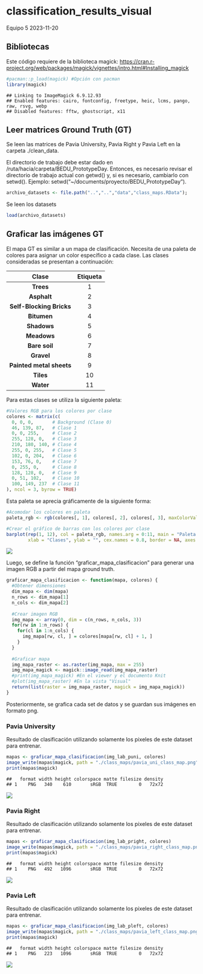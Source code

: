 classification_results_visual
================
Equipo 5
2023-11-20

## Bibliotecas

Este código requiere de la biblioteca magick:
<https://cran.r-project.org/web/packages/magick/vignettes/intro.html#Installing_magick>

``` r
#pacman::p_load(magick) #Opción con pacman
library(magick)
```

    ## Linking to ImageMagick 6.9.12.93
    ## Enabled features: cairo, fontconfig, freetype, heic, lcms, pango, raw, rsvg, webp
    ## Disabled features: fftw, ghostscript, x11

## Leer matrices Ground Truth (GT)

Se leen las matrices de Pavia University, Pavia Right y Pavia Left en la
carpeta ./clean_data.

El directorio de trabajo debe estar dado en
/ruta/hacia/carpeta/BEDU_PrototypeDay. Entonces, es necesario revisar el
directorio de trabajo actual con getwd() y, si es necesario, cambiarlo
con setwd(). Ejemplo: setwd(“~/documents/proyecto/BEDU_PrototypeDay”).

``` r
archivo_datasets <- file.path("..","..","data","class_maps.RData");
```

Se leen los datasets

``` r
load(archivo_datasets)
```

## Graficar las imágenes GT

El mapa GT es similar a un mapa de clasificación. Necesita de una paleta
de colores para asignar un color específico a cada clase. Las clases
consideradas se presentan a continuación:

|        **Clase**         | **Etiqueta** |
|:------------------------:|:------------:|
|        **Trees**         |      1       |
|       **Asphalt**        |      2       |
| **Self-Blocking Bricks** |      3       |
|       **Bitumen**        |      4       |
|       **Shadows**        |      5       |
|       **Meadows**        |      6       |
|      **Bare soil**       |      7       |
|        **Gravel**        |      8       |
| **Painted metal sheets** |      9       |
|        **Tiles**         |      10      |
|        **Water**         |      11      |

Para estas clases se utiliza la siguiente paleta:

``` r
#Valores RGB para los colores por clase
colores <- matrix(c(
  0, 0, 0,       # Background (Clase 0)
  46, 139, 87,   # Clase 1
  0, 0, 255,     # Clase 2
  255, 128, 0,   # Clase 3
  210, 180, 140, # Clase 4
  255, 0, 255,   # Clase 5
  102, 0, 204,   # Clase 6
  153, 76, 0,    # Clase 7
  0, 255, 0,     # Clase 8
  128, 128, 0,   # Clase 9
  0, 51, 102,    # Clase 10
  100, 149, 237  # Clase 11
), ncol = 3, byrow = TRUE)
```

Esta paleta se aprecia gráficamente de la siguiente forma:

``` r
#Acomodar los colores en paleta
paleta_rgb <- rgb(colores[, 1], colores[, 2], colores[, 3], maxColorValue = 255)

#Crear el gráfico de barras con los colores por clase
barplot(rep(1, 12), col = paleta_rgb, names.arg = 0:11, main = "Paleta de Colores por Clase",
        xlab = "Clases", ylab = "", cex.names = 0.8, border = NA, axes = FALSE)
```

![](classification_results_visual_files/figure-gfm/graficar%20paleta-1.png)<!-- -->

Luego, se define la función “graficar_mapa_clasificacion” para generar
una imagen RGB a partir del mapa ground truth.

``` r
graficar_mapa_clasificacion <- function(mapa, colores) {
  #Obtener dimensiones
  dim_mapa <- dim(mapa)
  n_rows <- dim_mapa[1]
  n_cols <- dim_mapa[2]
  
  #Crear imagen RGB
  img_mapa <- array(0, dim = c(n_rows, n_cols, 3))
  for(rw in 1:n_rows) {
    for(cl in 1:n_cols) {
      img_mapa[rw, cl, ] = colores[mapa[rw, cl] + 1, ]
    }
  }
  
  #Graficar mapa
  img_mapa_raster <- as.raster(img_mapa, max = 255)
  img_mapa_magick <- magick::image_read(img_mapa_raster)
  #print(img_mapa_magick) #En el viewer y el documento Knit
  #plot(img_mapa_raster) #En la vista "Visual"
  return(list(raster = img_mapa_raster, magick = img_mapa_magick))
}
```

Posteriormente, se grafica cada set de datos y se guardan sus imágenes
en formato png.

### Pavia University

Resultado de clasificación utilizando solamente los pixeles de este
dataset para entrenar.

``` r
mapas <- graficar_mapa_clasificacion(img_lab_puni, colores)
image_write(mapas$magick, path = "./class_maps/pavia_uni_class_map.png", format = "png")
print(mapas$magick)
```

    ##   format width height colorspace matte filesize density
    ## 1    PNG   340    610       sRGB  TRUE        0   72x72

![](classification_results_visual_files/figure-gfm/graficar%20Pavia%20University-1.png)<!-- -->

### Pavia Right

Resultado de clasificación utilizando solamente los pixeles de este
dataset para entrenar.

``` r
mapas <- graficar_mapa_clasificacion(img_lab_pright, colores)
image_write(mapas$magick, path = "./class_maps/pavia_right_class_map.png", format = "png")
print(mapas$magick)
```

    ##   format width height colorspace matte filesize density
    ## 1    PNG   492   1096       sRGB  TRUE        0   72x72

![](classification_results_visual_files/figure-gfm/graficar%20Pavia%20Right-1.png)<!-- -->

### Pavia Left

Resultado de clasificación utilizando solamente los pixeles de este
dataset para entrenar.

``` r
mapas <- graficar_mapa_clasificacion(img_lab_pleft, colores)
image_write(mapas$magick, path = "./class_maps/pavia_left_class_map.png", format = "png")
print(mapas$magick)
```

    ##   format width height colorspace matte filesize density
    ## 1    PNG   223   1096       sRGB  TRUE        0   72x72

![](classification_results_visual_files/figure-gfm/graficar%20Pavia%20Left-1.png)<!-- -->
